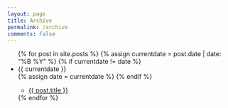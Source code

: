 ```yaml
---
layout: page
title: Archive
permalink: /archive
comments: false
---
```

<ul>
{% for post in site.posts %}
  {% assign currentdate = post.date | date: "%B %Y" %}
  {% if currentdate != date %}
    <li id="y{{currentdate}}">{{ currentdate }}</li>
    {% assign date = currentdate %} 
  {% endif %}
    <ul>
    <li><a href="{{ post.url }}">{{ post.title }}</a></li>
    </ul>
{% endfor %}
</ul>